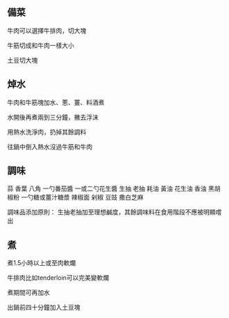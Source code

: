 ## 備菜

牛肉可以選擇牛排肉，切大塊

牛筋切成和牛肉一樣大小

土豆切大塊

## 焯水

牛肉和牛筋塊加水、蔥、薑、料酒煮

水開後再煮兩到三分鐘，撇去浮沫

用熱水洗淨肉，扔掉其餘調料

往鍋中倒入熱水沒過牛筋和牛肉

## 調味

蒜
香葉
八角
一勺番茄醬
一或二勺花生醬
生抽
老抽
耗油
黃油
花生油
香油
黑胡椒粉
一勺糖或薑汁糖漿
辣椒面
剁椒
豆豉
撒白芝麻

調味品添加原則：
生抽老抽加至理想鹹度，其餘調味料在食用階段不應被明顯嚐出

## 煮

煮1.5小時以上或至肉軟爛

牛排肉比如tenderloin可以完美變軟爛

煮期間可再加水

出鍋前四十分鐘加入土豆塊